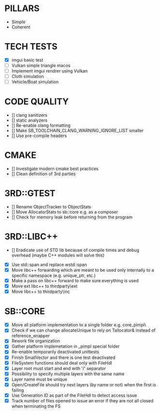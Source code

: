 # PILLARS

- Simple
- Coherent

# TECH TESTS

- [x] imgui basic test
- [ ] Vulkan simple triangle macos
- [ ] Implement imgui rendrer using Vulkan
- [ ] Cloth simulation
- [ ] Vehicle/Boat simulation

# CODE QUALITY

- [] clang sanitizers
- [] static analyzers
- [] Re-enable clang formatting
- [] Make SB_TOOLCHAIN_CLANG_WARNING_IGNORE_LIST smaller
- [] Use pre-compile headers

# CMAKE

- [] Investigate modern cmake best practices
- [] Clean definition of 3rd parties

# 3RD::GTEST

- [] Rename ObjectTracker to ObjectStats
- [] Move AllocatorStats to sb::core e.g. as a composer
- [] Check for memory leak before returning from the program

# 3RD::LIBC++

- [] Eradicate use of STD lib because of compile times and debug overhead (maybe C++ modules will solve this)
- [x] Use std::span and replace wstd::span 
- [x] Move libc++ forwarding which are meant to be used only internally to a specific namespace (e.g. unique_ptr, etc.)
- [x] Make a pass on libc++ forward to make sure everything is used
- [x] Move ext libc++ to thirdparty\ext
- [x] Move libc++ to thirdparty\inc

# SB::CORE

- [x] Move all platform implementation to a single folder e.g. core\_pimpl\
- [x] Check if we can change allocateUnique to rely on Tallocator& instead of reference_wrapper
- [x] Rework file organization
- [x] Gather platform implemetation in _pimpl special folder
- [x] Re-enable temporarily deactivated unittests
- [x] Finish SmallVector and there is one test deactivated
- [x] FileSystem functions should deal only with FileHdl
- [x] Layer root must start and end with '/' separator
- [x] Possibility to specify multiple layers with the same name
- [x] Layer name must be unique
- [x] Open/CreateFile should try next layers (by name or not) when the first is failing
- [x] Use Generation ID as part of the FileHdl to detect access issue
- [x] Track number of files opened to issue an error if they are not all closed when terminating the FS
